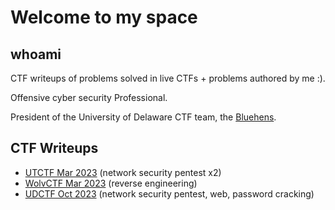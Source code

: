 # Welcome to my space

## whoami
CTF writeups of problems solved in live CTFs + problems authored by me :). 

Offensive cyber security Professional. 

President of the University of Delaware CTF team, the [Bluehens](https://ctftime.org/team/64660/).

## CTF Writeups 
* [UTCTF Mar 2023](https://caadams4.github.io/cyberblog/utctf/utctf) (network security pentest x2)
* [WolvCTF Mar 2023](https://caadams4.github.io/cyberblog/wolvCTF/wolvCTF) (reverse engineering)
* [UDCTF Oct 2023](https://caadams4.github.io/cyberblog/UDCTF/) (network security pentest, web, password cracking)

